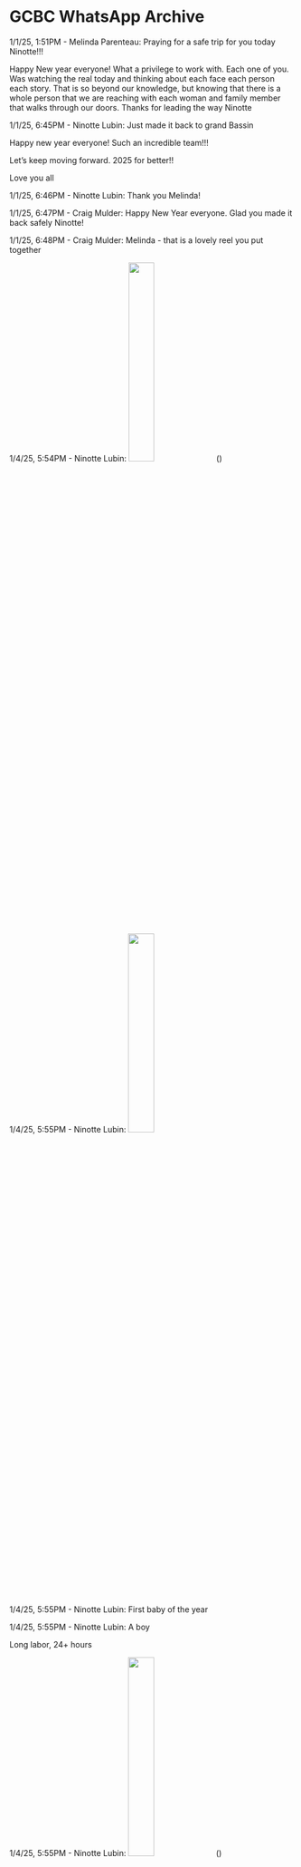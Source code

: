 <html>
<body>
<h1>GCBC WhatsApp Archive</h1>
<p>1/1/25, 1:51PM - Melinda Parenteau: Praying for a safe trip for you today Ninotte!!!</p>
<p>Happy New year everyone! What a privilege to work with. Each one of you. Was watching the real today and thinking about each face each person each story. That is so beyond our knowledge, but knowing that there is a whole person that we are reaching with each woman and family member that walks through our doors. Thanks for leading the way Ninotte</p>
<p>1/1/25, 6:45PM - Ninotte Lubin: Just made it back to grand Bassin </p>
<p></p>
<p>Happy new year everyone! Such an incredible team!!!</p>
<p></p>
<p>Let’s keep moving forward. 2025 for better!!</p>
<p></p>
Love you all</p>
<p>1/1/25, 6:46PM - Ninotte Lubin: Thank you Melinda!</p>
<p>1/1/25, 6:47PM - Craig Mulder: Happy New Year everyone.  Glad you made it back safely Ninotte!</p>
<p>1/1/25, 6:48PM - Craig Mulder: Melinda - that is a lovely reel you put together</p>
<p>1/4/25, 5:54PM - Ninotte Lubin: <img src="IMG-20250104-WA0000.jpg" width="30%"> ()</p>
<p>1/4/25, 5:55PM - Ninotte Lubin: <img src="IMG-20250104-WA0001.jpg" width="30%"> </p>
<p>1/4/25, 5:55PM - Ninotte Lubin: First baby of the year</p>
<p>1/4/25, 5:55PM - Ninotte Lubin: A boy </p>
<p>Long labor, 24+ hours</p>
<p>1/4/25, 5:55PM - Ninotte Lubin: <img src="IMG-20250104-WA0002.jpg" width="30%"> ()</p>
<p>1/4/25, 5:56PM - Ninotte Lubin: <img src="IMG-20250104-WA0003.jpg" width="30%"> ()</p>
<p>1/4/25, 5:56PM - Melinda Parenteau: Congratulations</p>
<p>1/4/25, 5:56PM - Ninotte Lubin: Lots of prenatal and postpartum today too</p>
<p>1/4/25, 6:00PM - Melinda Parenteau: Was this a class?</p>
<p>1/4/25, 6:22PM - Ninotte Lubin: Nope, prenatal and postpartum clients</p>
<p>1/5/25, 7:27PM - Ninotte Lubin: Second boy of the month</p>
<p>1/5/25, 7:27PM - Ninotte Lubin: <img src="IMG-20250105-WA0000.jpg" width="30%"> ()</p>
<p>1/5/25, 7:27PM - Ninotte Lubin: <img src="IMG-20250105-WA0001.jpg" width="30%"> ()</p>
<p>1/5/25, 7:27PM - Ninotte Lubin: <img src="IMG-20250105-WA0002.jpg" width="30%"> ()</p>
<p>1/10/25, 2:49PM - Ninotte Lubin: <img src="IMG-20250110-WA0001.jpg" width="30%"> ()</p>
<p>1/10/25, 2:49PM - Ninotte Lubin: <img src="IMG-20250110-WA0000.jpg" width="30%"> ()</p>
<p>1/10/25, 3:00PM - Ninotte Lubin: A third boy for the year</p>
<p></p>
<p>We had a girl last night, cord prolapse, heavy meconium. We managed to have the birth at the center be cause we could.</p>
<p>Birth happened, HPP and newborn resuscitation with transfer of the baby.</p>
<p>In the morning, mom left to breastfeed the baby as she got called then, around noon they called to say baby passed. </p>
<p>We weren’t too surprised because she swallowed too much liquid. However, we managed to have her transferred with O2 and alive.</p>
<p>1/10/25, 3:01PM - Ninotte Lubin: And, the private hospital she went is not too equipped</p>
<p>1/10/25, 3:02PM - Ninotte Lubin: We are happy to finally have a birth that did not require too much of us.</p>
<p>1/10/25, 3:08PM - Lynette Biery: Glad you had a healing birth. Love and prayers to all.</p>
<p>1/10/25, 8:10PM - Melinda Parenteau: Wow! I'm so sorry to hear that.</p>
<p>1/11/25, 10:10AM - Ninotte Lubin: <img src="IMG-20250111-WA0000.jpg" width="30%"> ()</p>
<p>1/11/25, 10:10AM - Ninotte Lubin: <img src="IMG-20250111-WA0001.jpg" width="30%"> ()</p>
<p>1/11/25, 10:11AM - Ninotte Lubin: Another boy this early morning</p>
<p>1/12/25, 12:49PM - Melinda Parenteau: Jan 12th, a day to remember the loss of so many lives and much more 14 years ago. </p>
<p>💔❤️💔❤️</p>
<p>1/12/25, 12:53PM - Kate Mazzara: Yes...and without the tragedy, we would not have met Ninotte. We would not have a beautiful birth center that will have a greater impact for generations to come. In God's name and grace.</p>
<p>1/12/25, 4:30PM - Ninotte Lubin: <img src="IMG-20250112-WA0001.jpg" width="30%"> ()</p>
<p>1/12/25, 4:30PM - Ninotte Lubin: <img src="IMG-20250112-WA0000.jpg" width="30%"> ()</p>
<p>1/12/25, 4:30PM - Ninotte Lubin: And, this beautiful girl born just now</p>
<p>1/12/25, 4:30PM - Ninotte Lubin: Yes, Kate </p>
<p></p>
<p>Thank you 🙏</p>
<p>1/12/25, 4:31PM - Ninotte Lubin: 15 years ago Melinda </p>
<p>Thank you 🙏</p>
<p>1/12/25, 8:37PM - Craig Mulder: So great to have such a beautiful spirit born on this day marking the anniversary of such an awful tragedy.</p>
<p>1/13/25, 3:40PM - Ninotte Lubin: <img src="IMG-20250113-WA0000.jpg" width="30%"> ()</p>
<p>1/13/25, 3:40PM - Ninotte Lubin: A boy</p>
<p>1/13/25, 10:18PM - Craig Mulder: Jonathan Katz, author of a recent book on Haiti, posted an essay in remembrance of the earthquake. It ends with this:</p>
<p></p>
<p>" But the reality is that, while yes, the problems are still there, the solutions are also still in reach. We just have to remember, once again, that lesson so many of us took on that awful night: Wherever we are, and whatever our station, we’re all in this together."</p>
<p></p>
<p>The entire essay is here: https://theracket.news/p/15-years-of-solitude-haiti-earthquake-anniversary</p>
<p>1/13/25, 10:32PM - Craig Mulder: To follow up, here's another essay, from The Guardian, that was written on the 10th anniversary of the earthquake. It recounts all the ways that international aid, primarily US, has harmed Haiti.</p>
<p>1/13/25, 10:32PM - Craig Mulder: https://www.theguardian.com/world/2019/oct/11/haiti-and-the-failed-promise-of-us-aid</p>
<p>1/14/25, 4:57PM - Ninotte Lubin: <img src="IMG-20250114-WA0000.jpg" width="30%"> ()</p>
<p>1/14/25, 4:57PM - Ninotte Lubin: <img src="IMG-20250114-WA0001.jpg" width="30%"> ()</p>
<p>1/14/25, 4:57PM - Ninotte Lubin: It’s a girl</p>
<p>1/14/25, 4:58PM - Ninotte Lubin: <img src="IMG-20250114-WA0002.jpg" width="30%"> ()</p>
<p>1/14/25, 4:58PM - Ninotte Lubin: And another woman in labor</p>
<p>1/14/25, 5:32PM - Melinda Parenteau: What a busy week</p>
<p>1/15/25, 10:21AM - Ninotte Lubin: <img src="IMG-20250115-WA0000.jpg" width="30%"> ()</p>
<p>1/15/25, 10:21AM - Ninotte Lubin: <img src="IMG-20250115-WA0001.jpg" width="30%"> ()</p>
<p>1/15/25, 10:25AM - Ninotte Lubin: Born last night, a boy</p>
<p>Complete breech with neonatal resuscitation including the use of O2. We didn’t transfer as baby came out well, crying and breastfeeding. </p>
<p>Another difficult one but great after all </p>
<p>January 2025 is something, we can say</p>
<p>1/15/25, 10:33AM - Melinda Parenteau: Wow!!!!</p>
<p>1/16/25, 7:02AM - Ninotte Lubin: <img src="IMG-20250116-WA0000.jpg" width="30%"> ()</p>
<p>1/16/25, 7:02AM - Ninotte Lubin: <img src="IMG-20250116-WA0001.jpg" width="30%"> ()</p>
<p>1/16/25, 7:02AM - Ninotte Lubin: <img src="IMG-20250116-WA0002.jpg" width="30%"> ()</p>
<p>1/16/25, 7:03AM - Ninotte Lubin: 3 babies born in 8 hours </p>
<p>2 boys and a girl</p>
<p>All three healthy</p>
<p>1/16/25, 7:05AM - Ninotte Lubin: We had to use the prenatal room that’s also considered the sleeping area for the staff for the 3rd birth. </p>
<p>From 10 last night till 6 this morning for the last one, no time to breathe. </p>
<p>Happy that they were all great and short birth</p>
<p>1/16/25, 7:07AM - Ninotte Lubin: <img src="IMG-20250116-WA0003.jpg" width="30%"> ()</p>
<p>1/16/25, 7:08AM - Ninotte Lubin: Lourdie the nurse doing postpartum instructions for the one in the prenatal room</p>
<p>1/16/25, 7:13AM - Ninotte Lubin: Good morning everyone </p>
<p>Hope you all have a great morning!</p>
<p>1/16/25, 8:01AM - Kate Mazzara: Will you all be able to get some rest, or is it a busy clinic day as well.</p>
<p>1/16/25, 8:02AM - Craig Mulder: What an incredible night! Great work all! 👍</p>
<p>1/16/25, 8:37AM - Ninotte Lubin: Busy clinic day unfortunately </p>
<p>We’ll do well</p>
<p>Thank you!</p>
<p>1/16/25, 9:06AM - Kate Mazzara: Maybe you can take turns naming. Stong work team!</p>
<p>1/16/25, 9:14AM - Ninotte Lubin: We will </p>
<p>Thank you 🙏</p>
<p>1/16/25, 10:57AM - Melinda Parenteau: Wow! What a night! The day goes smoothly for you and you guys all get</p>
<p>1/17/25, 10:25AM - Ninotte Lubin: <img src="IMG-20250117-WA0000.jpg" width="30%"> ()</p>
<p>1/17/25, 10:26AM - Ninotte Lubin: A girl</p>
<p>1/17/25, 10:27AM - Ninotte Lubin: And a HBP in early labor transfer around 4 thin morning</p>
<p>1/17/25, 10:27AM - Ninotte Lubin: We were able to get some sleep before 10 pm last night when the one we transferred arrived</p>
<p>1/17/25, 10:28AM - Ninotte Lubin: Thank you 🙏</p>
<p>1/19/25, 2:26PM - Ninotte Lubin: 2 boys</p>
<p>1/19/25, 2:27PM - Ninotte Lubin: <img src="IMG-20250119-WA0000.jpg" width="30%"> ()</p>
<p>1/19/25, 2:27PM - Ninotte Lubin: <img src="IMG-20250119-WA0001.jpg" width="30%"> ()</p>
<p>1/19/25, 2:28PM - Ninotte Lubin: One has been at the center past 24 hours</p>
<p>The other arrived then birthed after 21 minutes</p>
<p>1/19/25, 2:43PM - Craig Mulder: What a difference! Congratulations on two more</p>
<p>1/19/25, 3:29PM - Melinda Parenteau: Yay!</p>
<p>1/22/25, 2:47PM - Ninotte Lubin: <img src="IMG-20250122-WA0000.jpg" width="30%"> ()</p>
<p>1/22/25, 2:47PM - Ninotte Lubin: After 24 hours of hard labor</p>
<p>A boy and a strong young woman, 17 years old</p>
<p>1/22/25, 3:06PM - Lynette Biery: Wow!!! Great work! I’m tired for you all.</p>
<p>1/25/25, 8:08AM - Ninotte Lubin: <img src="IMG-20250125-WA0000.jpg" width="30%"> ()</p>
<p>1/25/25, 8:08AM - Ninotte Lubin: <img src="IMG-20250125-WA0001.jpg" width="30%"> ()</p>
<p>1/25/25, 8:09AM - Ninotte Lubin: Two more babies, a boy and a girl</p>
<p>1/25/25, 5:33PM - Ninotte Lubin: <img src="IMG-20250125-WA0002.jpg" width="30%"> ()</p>
<p>1/25/25, 5:33PM - Ninotte Lubin: Another boy</p>
<p>1/27/25, 3:04PM - Ninotte Lubin: <img src="IMG-20250127-WA0000.jpg" width="30%"> ()</p>
<p>1/27/25, 3:05PM - Ninotte Lubin: A girl</p>
<p>1/28/25, 9:24AM - Craig Mulder: Thank you for sending these lovely photos Ninotte.</p>
<p>1/28/25, 9:43AM - Craig Mulder: On Feb 20 our local college is hosting Monique Clesca and Jake Johnston to talk about Haiti. See this page for more info - https://www.tciaf.com/event-february-2025.   Ms. Clesca is a Haitian journalist and has been an advocate for an alternative approach to handling Haiti's governance issues. I came across this video on the Montana Accord and wanted to pass it on to you all - https://akomontana.ht/en/home/   Ninotte - I'd really like to hear what you think of the video.</p>
<p>1/28/25, 9:56AM - Ninotte Lubin: <img src="IMG-20250128-WA0000.jpg" width="30%"> ()</p>
<p>1/28/25, 9:56AM - Ninotte Lubin: <img src="IMG-20250128-WA0001.jpg" width="30%"> ()</p>
<p>1/28/25, 9:57AM - Ninotte Lubin: 2 more babies this morning</p>
<p>1/28/25, 9:59AM - Ninotte Lubin: Prenatal class happening right now</p>
<p>1/28/25, 9:59AM - Ninotte Lubin: <img src="IMG-20250128-WA0002.jpg" width="30%"> ()</p>
<p>1/28/25, 9:59AM - Ninotte Lubin: <img src="IMG-20250128-WA0003.jpg" width="30%"> ()</p>
<p>1/28/25, 10:00AM - Ninotte Lubin: We have to have a bed at the office for a postpartum</p>
<p>1/28/25, 10:01AM - Ninotte Lubin: <img src="IMG-20250128-WA0004.jpg" width="30%"> ()</p>
<p>1/28/25, 10:01AM - Ninotte Lubin: While another one in labor, walking</p>
<p>1/28/25, 10:02AM - Ninotte Lubin: <img src="IMG-20250128-WA0005.jpg" width="30%"> ()</p>
<p>1/28/25, 10:02AM - Ninotte Lubin: 50 women attending class today</p>
<p>1/28/25, 10:03AM - Craig Mulder: Very impressive!</p>
<p>1/28/25, 10:53AM - Ninotte Lubin: Just born </p>
<p>A girl</p>
<p>1/28/25, 10:53AM - Ninotte Lubin: <img src="IMG-20250128-WA0006.jpg" width="30%"> ()</p>
<p>1/28/25, 10:53AM - Ninotte Lubin: <img src="IMG-20250128-WA0007.jpg" width="30%"> ()</p>
<p>1/28/25, 10:54AM - Ninotte Lubin: What a busy night and morning </p>
<p>3 births</p>
<p>1/28/25, 11:34AM - Ninotte Lubin: <img src="IMG-20250128-WA0008.jpg" width="30%"> ()</p>
<p>1/28/25, 11:45AM - Melinda Parenteau: Wow! What a busy week! Looking forward to posting a much of these pictures very soon</p>
<p>1/28/25, 11:46AM - Ninotte Lubin: <img src="IMG-20250128-WA0009.jpg" width="30%"> ()</p>
<p>1/28/25, 11:46AM - Ninotte Lubin: <img src="IMG-20250128-WA0010.jpg" width="30%"> ()</p>
<p>1/28/25, 12:13PM - Craig Mulder: Yum!</p>
<p>1/30/25, 8:30PM - Craig Mulder: Great Instagram reel Melinda!</p>
<p>1/31/25, 7:35AM - Ninotte Lubin: <img src="IMG-20250131-WA0000.jpg" width="30%"> ()</p>
<p>1/31/25, 7:36AM - Ninotte Lubin: She might be the last one of January but who knows what can happen before midnight!!!</p>
<p>24 births!!!!!!</p>
<p>1/31/25, 7:36AM - Ninotte Lubin: Good morning all!</p>
<p>1/31/25, 8:17AM - Craig Mulder: Good morning to all of you! That is a lot of births!</p>
<p>1/31/25, 10:16AM - Melinda Parenteau: Wowwowow</p>
<p>1/31/25, 10:16AM - Melinda Parenteau: Record settings</p>
<p>2/1/25, 1:05PM - Ninotte Lubin: <img src="IMG-20250201-WA0001.jpg" width="30%"> ()</p>
<p>2/1/25, 1:05PM - Ninotte Lubin: <img src="IMG-20250201-WA0000.jpg" width="30%"> ()</p>
<p>2/1/25, 1:05PM - Ninotte Lubin: <img src="IMG-20250201-WA0002.jpg" width="30%"> ()</p>
<p>2/1/25, 1:05PM - Ninotte Lubin: <img src="IMG-20250201-WA0003.jpg" width="30%"> ()</p>
<p>2/1/25, 1:06PM - Ninotte Lubin: <img src="IMG-20250201-WA0004.jpg" width="30%"> ()</p>
<p>2/1/25, 1:07PM - Ninotte Lubin: Sexual Ed class of today</p>
<p>50 presents </p>
<p>Boys and girls </p>
<p></p>
<p>We watched a movie that thought about sexual violence</p>
<p>2/1/25, 9:48PM - Ninotte Lubin: <img src="IMG-20250201-WA0006.jpg" width="30%"> ()</p>
<p>2/1/25, 9:48PM - Ninotte Lubin: First February birth </p>
<p>A girl</p>
<p>2/1/25, 9:48PM - Ninotte Lubin: <img src="IMG-20250201-WA0007.jpg" width="30%"> ()</p>
<p>2/1/25, 9:53PM - Craig Mulder: What a great 1st of February</p>
<p>2/1/25, 9:59PM - Kate Mazzara: My sister in laws birthday</p>
<p>2/3/25, 10:28PM - Ninotte Lubin: <img src="IMG-20250203-WA0001.jpg" width="30%"> ()</p>
<p>2/3/25, 10:28PM - Ninotte Lubin: <img src="IMG-20250203-WA0000.jpg" width="30%"> ()</p>
<p>2/3/25, 10:28PM - Ninotte Lubin: A boy and a girl tonight</p>
<p>2/3/25, 11:41PM - Ninotte Lubin: <img src="IMG-20250203-WA0002.jpg" width="30%"> ()</p>
<p>2/3/25, 11:41PM - Ninotte Lubin: <img src="IMG-20250203-WA0003.jpg" width="30%"> ()</p>
<p>2/4/25, 10:07AM - Ninotte Lubin: <img src="IMG-20250204-WA0000.jpg" width="30%"> ()</p>
<p>2/4/25, 10:07AM - Ninotte Lubin: Girl</p>
<p>2/4/25, 10:29AM - Ninotte Lubin: <img src="IMG-20250204-WA0001.jpg" width="30%"> ()</p>
<p>2/4/25, 8:53PM - Ninotte Lubin: <img src="IMG-20250204-WA0002.jpg" width="30%"> ()</p>
<p>2/4/25, 8:54PM - Ninotte Lubin: Another girl born just now</p>
<p>2/4/25, 8:54PM - Ninotte Lubin: 2 girls on your birthday Kate</p>
<p>2/4/25, 8:54PM - Craig Mulder: Lots of beautiful babies!!</p>
<p>2/4/25, 8:55PM - Ninotte Lubin: Yes </p>
<p>Thanks Craig!</p>
<p>2/4/25, 9:28PM - Melinda Parenteau: Well done! And happy birthday Kate!</p>
<p>2/5/25, 7:15AM - Ninotte Lubin: <img src="IMG-20250205-WA0000.jpg" width="30%"> ()</p>
<p>2/5/25, 7:15AM - Ninotte Lubin: A boy</p>
<p>2/5/25, 7:33AM - Lynette Biery: The Buddha is born again. I hope you all get some rest.</p>
<p>2/6/25, 5:19PM - Ninotte Lubin: <img src="IMG-20250206-WA0000.jpg" width="30%"> ()</p>
<p>2/6/25, 5:20PM - Ninotte Lubin: 7th birth in 6 days</p>
<p>2/6/25, 5:20PM - Ninotte Lubin: <img src="IMG-20250206-WA0001.jpg" width="30%"> ()</p>
<p>2/6/25, 5:20PM - Ninotte Lubin: Happy family</p>
<p>2/6/25, 6:58PM - Craig Mulder: 🙂</p>
<p>2/7/25, 7:59AM - Ninotte Lubin: <img src="IMG-20250207-WA0000.jpg" width="30%"> ()</p>
<p>2/7/25, 8:00AM - Ninotte Lubin: A girl, born this morning</p>
<p>2/9/25, 3:32PM - Melinda Parenteau: I just heard about the earthquake that happened in the middle of the ocean, right in the dead center of the Caribbean islands. Did you feel any effect in Haiti? They're talking about threat of tsunami</p>
<p>2/9/25, 3:35PM - Ninotte Lubin: I don’t know if anyone else felt it but no for us. I’ve heard alerts on the threat of tsunami as you  mentioned</p>
<p>2/9/25, 3:35PM - Melinda Parenteau: Okay that's good to hear. How are things going down there for you guys?</p>
<p>2/9/25, 3:40PM - Ninotte Lubin: We are well, no births for the past couple days but we have 18 more due dates for this month</p>
<p>2/9/25, 4:29PM - Craig Mulder: Glad to hear you all are OK</p>
<p>2/10/25, 12:52PM - Ninotte Lubin: <img src="IMG-20250210-WA0000.jpg" width="30%"> ()</p>
<p>2/10/25, 12:52PM - Ninotte Lubin: A boy after a break of 48 hours</p>
<p>2/11/25, 11:18AM - Ninotte Lubin: Prenatal education </p>
<p>Topic: Labor and birth </p>
<p>30 women present</p>
<p>2/11/25, 11:18AM - Ninotte Lubin: <img src="IMG-20250211-WA0000.jpg" width="30%"> ()</p>
<p>2/11/25, 11:18AM - Ninotte Lubin: <img src="IMG-20250211-WA0001.jpg" width="30%"> ()</p>
<p>2/11/25, 11:58AM - Ninotte Lubin: <img src="IMG-20250211-WA0002.jpg" width="30%"> ()</p>
<p>2/11/25, 11:58AM - Ninotte Lubin: <img src="IMG-20250211-WA0003.jpg" width="30%"> ()</p>
<p>2/11/25, 11:58AM - Ninotte Lubin: <img src="IMG-20250211-WA0004.jpg" width="30%"> ()</p>
<p>2/11/25, 12:18PM - Melinda Parenteau: This is awesome</p>
<p>2/11/25, 12:36PM - Ninotte Lubin: <img src="IMG-20250211-WA0005.jpg" width="30%"> ()</p>
<p>2/16/25, 11:50AM - Ninotte Lubin: <img src="IMG-20250216-WA0000.jpg" width="30%"> ()</p>
<p>2/16/25, 11:50AM - Ninotte Lubin: Good morning all</p>
<p>It’s been a few days without a birth </p>
<p>This one arrived this morning </p>
<p>A boy</p>
<p>2/16/25, 11:54AM - Melinda Parenteau: Yay!</p>
<p>2/16/25, 11:56AM - Craig Mulder: I love the photo</p>
<p>2/16/25, 12:42PM - Ninotte Lubin: <img src="IMG-20250216-WA0001.jpg" width="30%"> ()</p>
<p>2/16/25, 12:57PM - Ninotte Lubin: Postpartum education by our nurse Lourdie</p>
<p>2/16/25, 12:57PM - Ninotte Lubin: <img src="IMG-20250216-WA0002.jpg" width="30%"> ()</p>
<p>2/17/25, 12:43PM - Ninotte Lubin: <img src="IMG-20250217-WA0000.jpg" width="30%"> ()</p>
<p>2/17/25, 12:43PM - Ninotte Lubin: <img src="IMG-20250217-WA0001.jpg" width="30%"> ()</p>
<p>2/17/25, 12:44PM - Ninotte Lubin: A boy and a girl </p>
<p>Both born this morning</p>
<p>2/17/25, 12:51PM - Craig Mulder: 🙂❤️</p>
<p>2/19/25, 9:20AM - Ninotte Lubin: <img src="IMG-20250219-WA0000.jpg" width="30%"> ()</p>
<p>2/19/25, 9:20AM - Ninotte Lubin: <img src="IMG-20250219-WA0001.jpg" width="30%"> ()</p>
<p>2/19/25, 9:20AM - Ninotte Lubin: 2 babies born early this morning </p>
<p>A boy and a girl</p>
<p>2/19/25, 9:34AM - Craig Mulder: Very special! 🙂</p>
<p>2/19/25, 9:50AM - Kate Mazzara: Your bees 🐝 got nothing on you. You are a busy</p>
<p>2/19/25, 9:50AM - Kate Mazzara: Bee</p>
<p>2/20/25, 8:15AM - Ninotte Lubin: <img src="IMG-20250220-WA0000.jpg" width="30%"> ()</p>
<p>2/20/25, 8:15AM - Ninotte Lubin: Good morning </p>
<p>I am a girl 🧒</p>
<p>2/20/25, 9:06AM - Craig Mulder: Welcome sweetie</p>
<p>2/20/25, 9:46AM - Kate Mazzara: Yeah you are!!</p>
<p>2/23/25, 11:46AM - Craig Mulder: Kathi's mom, Carolyn McDonald, died this Friday evening, surrounded by many family members. She had a peaceful death. She was 88 years old. Kathi's father, Robert (Bob) is still with us.</p>
<p>2/23/25, 11:56AM - Melinda Parenteau: Wow. Strength and comfort to you and Kathi. She was so blessed to have a devoted daughter, son-in-law and other family by her side. You guys are such a testament of what a beautiful family can be. </p>
<p>I hope this week is filled with sweet memories along with the grief and the fatigue</p>
<p>2/23/25, 11:59AM - Kate Mazzara: I echo Melinda's thoughts and add my heart is with you 💓</p>
<p>2/23/25, 12:23PM - Ninotte Lubin: Oh no! My heart is with you in this difficult time </p>
<p>Strength, comfort and love ❤️</p>
<p>2/24/25, 9:42AM - Ninotte Lubin: <img src="IMG-20250224-WA0000.jpg" width="30%"> ()</p>
<p>2/24/25, 9:42AM - Ninotte Lubin: Good morning 🌞 </p>
<p>A boy</p>
<p>2/25/25, 10:30AM - Ninotte Lubin: <img src="IMG-20250225-WA0000.jpg" width="30%"> ()</p>
<p>2/25/25, 10:31AM - Ninotte Lubin: <img src="IMG-20250225-WA0001.jpg" width="30%"> ()</p>
<p>2/25/25, 10:31AM - Ninotte Lubin: 2 boys</p>
<p>2/25/25, 10:31AM - Ninotte Lubin: <img src="IMG-20250225-WA0002.jpg" width="30%"> ()</p>
<p>2/25/25, 10:31AM - Ninotte Lubin: And prenatal class this morning</p>
<p>2/25/25, 11:10AM - Ninotte Lubin: <img src="IMG-20250225-WA0003.jpg" width="30%"> ()</p>
<p>2/25/25, 11:10AM - Ninotte Lubin: <img src="IMG-20250225-WA0004.jpg" width="30%"> ()</p>
<p>2/25/25, 11:10AM - Ninotte Lubin: <img src="IMG-20250225-WA0005.jpg" width="30%"> ()</p>
<p>2/25/25, 11:24AM - Ninotte Lubin: She’s so happy thinking us for the care she got. Long and difficult labor, High blood pressure, long pushing time and HPP</p>
<p>35 years old, G3</p>
<p>2/25/25, 11:24AM - Ninotte Lubin: <img src="IMG-20250225-WA0006.jpg" width="30%"> ()</p>
<p>2/25/25, 2:13PM - Ninotte Lubin: Thanking I meant</p>
<p>3/1/25, 8:30AM - Ninotte Lubin: Good morning all</p>
<p>February brought the last baby girl yesterday </p>
<p>20 births on site</p>
<p>5 women delivered at home</p>
<p>6 referrals including 1 still birth and 1 neonatal death</p>
<p>Thank you for everything!</p>
<p>3/1/25, 8:31AM - Ninotte Lubin: <img src="IMG-20250301-WA0000.jpg" width="30%"> ()</p>
<p>3/1/25, 8:32AM - Craig Mulder: Ready to get out in the world!</p>
<p>3/1/25, 8:33AM - Lynette Biery: Someone dim the lights for that sweet baby girl…she needs a minute. 😃 Great work, Ninotte and all!</p>
<p>3/2/25, 1:09PM - Ninotte Lubin: <img src="IMG-20250302-WA0000.jpg" width="30%"> ()</p>
<p>3/2/25, 1:09PM - Ninotte Lubin: 1st baby of March</p>
<p>A boy</p>
<p>3/6/25, 1:46PM - Ninotte Lubin: <img src="IMG-20250306-WA0000.jpg" width="30%"> ()</p>
<p>3/6/25, 1:46PM - Ninotte Lubin: <img src="IMG-20250306-WA0001.jpg" width="30%"> ()</p>
<p>3/6/25, 1:46PM - Ninotte Lubin: Two girls </p>
<p>Just born an hour apart</p>
<p>3/7/25, 4:39PM - Ninotte Lubin: <img src="IMG-20250307-WA0000.jpg" width="30%"> ()</p>
<p>3/7/25, 4:40PM - Ninotte Lubin: Baby girl today</p>
<p>3/8/25, 8:42AM - Ninotte Lubin: <img src="IMG-20250308-WA0000.jpg" width="30%"> ()</p>
<p>3/8/25, 8:43AM - Ninotte Lubin: <img src="IMG-20250308-WA0001.jpg" width="30%"> ()</p>
<p>3/8/25, 8:43AM - Ninotte Lubin: A boy born last night</p>
<p>3/8/25, 9:40AM - Craig Mulder: Great looking babies!</p>
<p>3/10/25, 12:48PM - Melinda Parenteau: If I happen to be a couple minutes late it is because I am nursing Jack to sleep. I will join the meeting as soon as I can</p>
<p>3/10/25, 1:19PM - Melinda Parenteau: Craig could you send me the documents you sent yesterday? I don't see them in my email</p>
<p>3/10/25, 1:19PM - Kate Mazzara: There is a link in the agenda</p>
<p>3/10/25, 3:31PM - Lynette Biery: Melinda and Craig, do you want to forward any notes you did take and I’ll incorporate into mine?</p>
<p>3/10/25, 3:31PM - Melinda Parenteau: Unfortunately I wasn't able to take but after you put yours forward I could add to those from memory</p>
<p>3/10/25, 3:32PM - Lynette Biery: Will do.</p>
<p>3/10/25, 3:37PM - Craig Mulder: I didn't take any</p>
<p>3/10/25, 3:38PM - Craig Mulder: But I'll provide my summary of our decision and discussion</p>
<p>3/10/25, 6:42PM - Ninotte Lubin: <img src="IMG-20250310-WA0000.jpg" width="30%"> ()</p>
<p>3/10/25, 6:43PM - Ninotte Lubin: A fatty girl, just arrived</p>
<p>3/11/25, 8:13PM - Ninotte Lubin: <img src="IMG-20250311-WA0000.jpg" width="30%"> ()</p>
<p>3/11/25, 8:13PM - Ninotte Lubin: Girl</p>
<p>3/12/25, 5:39PM - Ninotte Lubin: <img src="IMG-20250312-WA0000.jpg" width="30%"> ()</p>
<p>3/12/25, 5:39PM - Ninotte Lubin: I received those supplies including 2 small O2 tanks from Cap Haitian Health Network today</p>
<p>3/12/25, 5:39PM - Ninotte Lubin: So great to get those especially the O2 tanks</p>
<p>3/12/25, 5:46PM - Kate Mazzara: What other supplies did you get?  It's like christmas 🎄 ☺️</p>
<p>3/12/25, 5:47PM - Ninotte Lubin: I haven’t opened yet</p>
<p>I’ll send a list later</p>
<p>3/12/25, 6:01PM - Melinda Parenteau: Is one of those tanks the one we bought or did the Haitian helps Network provide us both those tanks?</p>
<p>3/12/25, 6:15PM - Ninotte Lubin: I made a request for 1 </p>
<p>We received 2 added to what we bought </p>
<p>Now we have 3</p>
<p>3/12/25, 6:43PM - Melinda Parenteau: Also, we did actually get that oxygen tank from that guy. We gave the 300 like months and months and months ago?</p>
<p>3/12/25, 6:59PM - Ninotte Lubin: I still didn’t receive that tank from the person in the Dominican Republic </p>
<p>Hoping to receive it some day as she told me she will send it</p>
<p>3/13/25, 9:25AM - Ninotte Lubin: <img src="IMG-20250313-WA0000.jpg" width="30%"> ()</p>
<p>3/13/25, 9:25AM - Ninotte Lubin: So cozy sleeping while baby is breastfeeding</p>
<p>3/13/25, 9:26AM - Ninotte Lubin: <img src="IMG-20250313-WA0001.jpg" width="30%"> ()</p>
<p>3/13/25, 9:26AM - Ninotte Lubin: A boy</p>
<p>3/15/25, 9:27AM - Ninotte Lubin: <img src="IMG-20250315-WA0000.jpg" width="30%"> ()</p>
<p>3/15/25, 9:27AM - Ninotte Lubin: <img src="IMG-20250315-WA0001.jpg" width="30%"> ()</p>
<p>3/15/25, 9:27AM - Ninotte Lubin: Good morning </p>
<p>I am a boy</p>
<p>3/15/25, 1:42PM - Melinda Parenteau: Aweee</p>
<p>3/16/25, 11:42AM - Ninotte Lubin: Good morning all</p>
<p></p>
<p>HDI team is coming to visit Grace tomorrow, I just received the message</p>
<p>3/16/25, 11:48AM - Craig Mulder: That's not very muc advance notice. I was planning to work on the report we owe HDI for the end of the grant period. It ended Feb 28. I'll send that to you, Ninotte, and to HDI.</p>
<p>3/16/25, 12:19PM - Ninotte Lubin: I thought of that</p>
<p>Thank you Craig!</p>
<p>3/19/25, 2:38PM - Ninotte Lubin: <img src="IMG-20250319-WA0000.jpg" width="30%"> ()</p>
<p>3/19/25, 2:38PM - Ninotte Lubin: <img src="IMG-20250319-WA0001.jpg" width="30%"> ()</p>
<p>3/19/25, 2:38PM - Ninotte Lubin: A girl</p>
<p>3/19/25, 2:48PM - Craig Mulder: Awake and ready for the world!</p>
<p>3/20/25, 12:03PM - Melinda Parenteau: Good morning, just clarifying is the meeting this Saturday? I just saw the email but wanted to clarify it's Saturday and not Friday</p>
<p>3/20/25, 12:06PM - Kathi Mulder: Meeting is Friday but I see I put 2/21 so will correct that</p>
<p>3/20/25, 12:08PM - Melinda Parenteau: Okay thanks Kathy</p>
<p>3/20/25, 9:11PM - Ninotte Lubin: <img src="IMG-20250320-WA0001.jpg" width="30%"> ()</p>
<p>3/20/25, 9:11PM - Ninotte Lubin: <img src="IMG-20250320-WA0002.jpg" width="30%"> ()</p>
<p>3/20/25, 9:12PM - Ninotte Lubin: A girl</p>
<p>3/20/25, 9:13PM - Kate Mazzara: <img src="IMG-20250320-WA0003.jpg" width="30%"> ()</p>
<p>Love the picture on top. It says why did you do that....my dog gives the same look</p>
<p>3/25/25, 1:11PM - Ninotte Lubin: <img src="IMG-20250325-WA0000.jpg" width="30%"> ()</p>
<p>3/25/25, 1:11PM - Ninotte Lubin: <img src="IMG-20250325-WA0001.jpg" width="30%"> ()</p>
<p>3/25/25, 1:11PM - Ninotte Lubin: A boy</p>
<p>3/25/25, 1:12PM - Ninotte Lubin: <img src="IMG-20250325-WA0002.jpg" width="30%"> ()</p>
<p>3/25/25, 1:12PM - Ninotte Lubin: Prenatal class today on Nutrition</p>
<p>3/25/25, 1:13PM - Ninotte Lubin: 55 women present</p>
<p>3/25/25, 1:19PM - Ninotte Lubin: <img src="IMG-20250325-WA0003.jpg" width="30%"> ()</p>
<p>3/25/25, 1:19PM - Ninotte Lubin: <img src="IMG-20250325-WA0004.jpg" width="30%"> ()</p>
<p>Motorcycle parking lot</p>
<p>3/25/25, 1:19PM - Ninotte Lubin: <img src="IMG-20250325-WA0005.jpg" width="30%"> ()</p>
<p>3/25/25, 1:20PM - Ninotte Lubin: <img src="IMG-20250325-WA0006.jpg" width="30%"> ()</p>
<p>3/26/25, 9:29AM - Ninotte Lubin: I am a girl</p>
<p>3/26/25, 9:30AM - Craig Mulder: I love the photos!</p>
<p>3/26/25, 9:34AM - Kate Mazzara: So Ninotte your pronouns are she/her 😉</p>
<p>3/26/25, 9:39AM - Ninotte Lubin: <img src="IMG-20250326-WA0001.jpg" width="30%"> ()</p>
<p>3/26/25, 9:39AM - Ninotte Lubin: <img src="IMG-20250326-WA0000.jpg" width="30%"> ()</p>
<p>3/26/25, 9:47AM - Ninotte Lubin: Yes, Kate</p>
<p>3/26/25, 9:55AM - Kate Mazzara: There she is</p>
<p>3/28/25, 6:41AM - Lynette Biery: Ninotte, I’m working on the Grace at Year Two document…is 55 women at a prenatal class an average number? I want to say roughly how many women have been served by classes. Or do you know that?</p>
<p>3/28/25, 6:45AM - Ninotte Lubin: 55 from the ages of 16 to 39</p>
<p>3/28/25, 6:46AM - Ninotte Lubin: We don’t always have that number at each class</p>
<p>The average number is around 30</p>
<p>3/28/25, 6:46AM - Lynette Biery: Perfect. Thanks for your quick reply. 😊</p>
<p>3/28/25, 6:59AM - Lynette Biery: Is the # 104 for cervical cancer treatment include women screened who didn’t need treatment?</p>
<p>3/28/25, 7:00AM - Ninotte Lubin: 104 is for treatment </p>
<p>I have to look at the total number including the ones who didn’t need treatment</p>
<p>3/28/25, 7:02AM - Lynette Biery: If you could that would be great. It can be in the next several days. We can put an CX as a placeholder for now. Thanks.</p>
<p>3/28/25, 7:07AM - Ninotte Lubin: I’ll let you know in a bit</p>
<p>3/28/25, 7:07AM - Lynette Biery: 😊</p>
<p>3/29/25, 10:22AM - Ninotte Lubin: <img src="IMG-20250329-WA0000.jpg" width="30%"> ()</p>
<p>3/29/25, 10:22AM - Ninotte Lubin: <img src="IMG-20250329-WA0001.jpg" width="30%"> ()</p>
<p>3/29/25, 10:22AM - Ninotte Lubin: A girl</p>
<p>3/31/25, 8:24PM - Melinda Parenteau: Happy birthday Kathi! You have been our fearless (and even if fearful at times) have continued to be courageous, tenacious, gracious and strong through all the years I have known you! </p>
<p></p>
<p>Many blessings on you this year and all the ones to come. We are so thankful for you and just getting to know who you are with each passing year.</p>
<p>3/31/25, 8:25PM - Kate Mazzara: Happy Birthday 🎂</p>
<p>3/31/25, 8:27PM - Lynette Biery: Well said, Melinda. ❤️❤️</p>
<p>4/1/25, 2:28PM - Kathi Mulder: Thank you all for the well wishes & kind words 🙏❤️</p>
<p>4/1/25, 5:27PM - Ninotte Lubin: <img src="IMG-20250401-WA0000.jpg" width="30%"> ()</p>
<p>4/1/25, 5:28PM - Ninotte Lubin: April fool’s baby girl arrived</p>
<p>4/1/25, 5:33PM - Melinda Parenteau: Yay</p>
<p>4/1/25, 5:33PM - Melinda Parenteau: She shares a birthday with Chris</p>
<p>4/1/25, 5:33PM - Ninotte Lubin: Sophia, 17 years old, came to us after moving to the Northern region because gangs killed her parents and raped her. Pregnant and homeless a client brought her to us. She received care for free and had her baby today</p>
<p>4/1/25, 5:34PM - Melinda Parenteau: What is the exact day we opened in April 2 years ago? I believe It was April 8th? And our first birth was April 28th?</p>
<p>4/1/25, 5:34PM - Melinda Parenteau: Oh my goodness no words</p>
<p>4/1/25, 5:34PM - Ninotte Lubin: April 10th</p>
<p>4/1/25, 5:34PM - Melinda Parenteau: Who is she living with? Does she have family up there?</p>
<p>4/1/25, 5:35PM - Ninotte Lubin: A woman in Trou du Nord let her stay with her</p>
<p>4/1/25, 5:35PM - Ninotte Lubin: No family</p>
<p>4/1/25, 5:35PM - Melinda Parenteau: Wow</p>
<p>4/1/25, 5:35PM - Melinda Parenteau: Is she being well care for by the lady?</p>
<p>4/1/25, 5:35PM - Melinda Parenteau: What a beautiful baby girl she is</p>
<p>4/1/25, 8:48PM - Ninotte Lubin: <img src="IMG-20250401-WA0001.jpg" width="30%"> ()</p>
<p>4/1/25, 9:27PM - Kate Mazzara: Oh my heart</p>
<p>4/2/25, 11:40AM - Kathi Mulder: So incredibly sad. Hopefully she can stay with that woman for awhile and your care & her birth will give her strength & courage to care for her baby</p>
<p>4/3/25, 11:24AM - Ninotte Lubin: <img src="IMG-20250403-WA0002.jpg" width="30%"> ()</p>
<p>4/3/25, 11:24AM - Ninotte Lubin: <img src="IMG-20250403-WA0000.jpg" width="30%"> ()</p>
<p>4/3/25, 11:25AM - Ninotte Lubin: <img src="IMG-20250403-WA0001.jpg" width="30%"> ()</p>
<p>4/3/25, 11:25AM - Ninotte Lubin: A girl</p>
<p>4/3/25, 11:39AM - Craig Mulder: ❤️</p>
<p>4/4/25, 6:33PM - Ninotte Lubin: <img src="IMG-20250404-WA0000.jpg" width="30%"> ()</p>
<p>4/4/25, 6:33PM - Ninotte Lubin: <img src="IMG-20250404-WA0001.jpg" width="30%"> ()</p>
<p>4/4/25, 6:33PM - Ninotte Lubin: <img src="IMG-20250404-WA0002.jpg" width="30%"> ()</p>
<p>4/4/25, 6:33PM - Ninotte Lubin: A girl</p>
<p>4/6/25, 8:06PM - Ninotte Lubin: Hi everyone </p>
<p>Hope you are all doing well </p>
<p></p>
<p>The FAHM workshop on cervical cancer screening and treatment will happen from tomorrow the 7th to the 10th. </p>
<p>It’s at the midwifery campus in Limonade, not too far from us. I will go with Rose-Merline back and forth every day.</p>
<p>Just let you all know that </p>
<p>Thank you 🙏</p>
<p>4/6/25, 8:52PM - Kathi Mulder: Thanks for reminding us Ninotte. I hope it goes well. Let’s plan for you & I to have a phone call on Friday.</p>
<p>4/7/25, 9:38PM - Ninotte Lubin: <img src="IMG-20250407-WA0000.jpg" width="30%"> ()</p>
<p>4/7/25, 9:38PM - Ninotte Lubin: <img src="IMG-20250407-WA0001.jpg" width="30%"> ()</p>
<p>4/7/25, 9:38PM - Ninotte Lubin: Born today </p>
<p>A boy</p>
<p>4/10/25, 1:08PM - Ninotte Lubin: <img src="IMG-20250410-WA0000.jpg" width="30%"> ()</p>
<p>4/10/25, 1:08PM - Ninotte Lubin: <img src="IMG-20250410-WA0001.jpg" width="30%"> ()</p>
<p>4/10/25, 1:08PM - Ninotte Lubin: <img src="IMG-20250410-WA0002.jpg" width="30%"> ()</p>
<p>4/10/25, 1:08PM - Ninotte Lubin: Born this morning </p>
<p>A boy</p>
<p>4/10/25, 1:22PM - Melinda Parenteau: Who is the staff sitting beside her? What a lovely shot. What are they talking about</p>
<p>4/10/25, 2:58PM - Ninotte Lubin: That’s Natacha</p>
<p>4/11/25, 8:42AM - Ninotte Lubin: <img src="IMG-20250411-WA0000.jpg" width="30%"> ()</p>
<p>4/11/25, 8:42AM - Ninotte Lubin: Boy</p>
<p>4/11/25, 10:10AM - Melinda Parenteau: Hi little guy</p>
<p>4/11/25, 10:10AM - Melinda Parenteau: Happy belated anniversary to Grace!!!!!! ❤️</p>
<p>4/12/25, 8:37AM - Ninotte Lubin: <img src="IMG-20250412-WA0000.jpg" width="30%"> ()</p>
<p>4/12/25, 8:38AM - Ninotte Lubin: <img src="IMG-20250412-WA0001.jpg" width="30%"> ()</p>
<p>4/12/25, 8:38AM - Ninotte Lubin: Girl</p>
<p>4/12/25, 8:31PM - Ninotte Lubin: <img src="IMG-20250412-WA0002.jpg" width="30%"> ()</p>
<p>4/12/25, 8:31PM - Ninotte Lubin: A boy</p>
<p>4/12/25, 10:17PM - Ninotte Lubin: <img src="IMG-20250412-WA0003.jpg" width="30%"> ()</p>
<p>4/12/25, 10:17PM - Ninotte Lubin: The third baby of the day</p>
<p>A boy</p>
<p>4/12/25, 10:17PM - Craig Mulder: Wow!</p>
<p>4/12/25, 10:18PM - Lynette Biery: Oh baby!!! I hope ya get some rest.</p>
<p>4/12/25, 10:29PM - Melinda Parenteau: Oh my goodness</p>
<p>4/17/25, 9:13AM - Ninotte Lubin: <img src="IMG-20250417-WA0000.jpg" width="30%"> ()</p>
<p>4/17/25, 9:13AM - Ninotte Lubin: <img src="IMG-20250417-WA0001.jpg" width="30%"> ()</p>
<p>4/17/25, 9:13AM - Ninotte Lubin: A boy</p>
<p>4/17/25, 9:15AM - Craig Mulder: He says: "Why did I have to come out already? I was enjoying where I was!"</p>
<p>4/17/25, 9:18AM - Ninotte Lubin: Yes!!!</p>
<p>4/20/25, 4:19PM - Ninotte Lubin: 2 girls born this afternoon </p>
<p></p>
<p>I was not around. I went to buy water when a tire had a bad issue. I stayed a couple hours before I could get it fixed to get back to the center. </p>
<p>However, the tire axis needs to be replaced. </p>
<p>I’ll find out tomorrow the cost</p>
<p>4/20/25, 4:19PM - Ninotte Lubin: <img src="IMG-20250420-WA0000.jpg" width="30%"> ()</p>
<p>4/20/25, 4:19PM - Ninotte Lubin: <img src="IMG-20250420-WA0001.jpg" width="30%"> ()</p>
<p>4/20/25, 4:21PM - Ninotte Lubin: They were born in less than 2 hours</p>
<p>4/20/25, 4:21PM - Ninotte Lubin: A third one is walking</p>
<p>4/20/25, 4:21PM - Ninotte Lubin: <img src="IMG-20250420-WA0002.jpg" width="30%"> ()</p>
<p>4/20/25, 4:45PM - Melinda Parenteau: What a beautiful Day on Resurrection Sunday to have three new lives!</p>
<p>4/21/25, 7:45AM - Ninotte Lubin: The third  labor a girl born around midnight</p>
<p>4/21/25, 7:45AM - Ninotte Lubin: <img src="IMG-20250421-WA0000.jpg" width="30%"> ()</p>
<p>4/21/25, 7:45AM - Ninotte Lubin: <img src="IMG-20250421-WA0001.jpg" width="30%"> ()</p>
<p>4/21/25, 8:42AM - Lynette Biery: Sorry hear you had to deal with the truck. Welcome babies.</p>
<p>4/21/25, 10:56AM - Ninotte Lubin: Busy busy </p>
<p>A girl</p>
<p>4/21/25, 10:59AM - Ninotte Lubin: <img src="IMG-20250421-WA0002.jpg" width="30%"> ()</p>
<p>4/21/25, 10:59AM - Ninotte Lubin: Plus that one</p>
<p>4/21/25, 10:59AM - Ninotte Lubin: <img src="IMG-20250421-WA0003.jpg" width="30%"> ()</p>
<p>4/21/25, 5:55PM - Ninotte Lubin: Another girl</p>
<p>4/21/25, 5:56PM - Craig Mulder: The truck needs a new wheel hub and bearing.  The cost is 45000 HTG for the part (about $350 USD) plus mechanic charges. I told her to go ahead since I didn't see any alternatives.</p>
<p>4/21/25, 5:58PM - Ninotte Lubin: <img src="IMG-20250421-WA0007.jpg" width="30%"> ()</p>
<p>4/22/25, 12:02PM - Craig Mulder: Such a serene face! 🙂</p>
<p>4/22/25, 5:43PM - Kate Mazzara: She looks like she is meditating</p>
<p>4/23/25, 11:36AM - Ninotte Lubin: <img src="IMG-20250423-WA0000.jpg" width="30%"> ()</p>
<p>4/23/25, 11:36AM - Ninotte Lubin: <img src="IMG-20250423-WA0001.jpg" width="30%"> ()</p>
<p>4/23/25, 11:37AM - Ninotte Lubin: Happy mom and her baby boy</p>
<p>4/23/25, 4:43PM - Ninotte Lubin: <img src="IMG-20250423-WA0002.jpg" width="30%"> ()</p>
<p>4/23/25, 4:43PM - Ninotte Lubin: Another boy</p>
<p>4/23/25, 4:58PM - Kate Mazzara: There is a population explosion at Grace!!</p>
<p>4/23/25, 5:00PM - Melinda Parenteau: How many in the last week?</p>
<p>4/23/25, 5:11PM - Ninotte Lubin: 7 babies in 36 hours</p>
<p>4/23/25, 5:23PM - Kate Mazzara: 🫠</p>
<p>4/23/25, 6:36PM - Melinda Parenteau: What?!?!?! 🤯</p>
<p>4/23/25, 6:36PM - Melinda Parenteau: Use of action around the center like a bunch of people present, walking around or a clump of babies and moms together. Something that would exemplify how busy it is</p>
<p>4/23/25, 6:36PM - Melinda Parenteau: Sorry I was saying can you get a bunch of pictures like I'm describing above</p>
<p>4/23/25, 6:36PM - Melinda Parenteau: My presentation is coming up</p>
<p>4/24/25, 8:06AM - Ninotte Lubin: <img src="IMG-20250424-WA0000.jpg" width="30%"> ()</p>
<p>4/24/25, 8:07AM - Ninotte Lubin: Girl</p>
<p>4/25/25, 9:39AM - Lynette Biery: Ninotte, I hope you are getting some rest. Such beautiful babies. The pictures Melinda describes would be great. Also, remember I’d like a description of a birth from the midwife/nurse’s perspective, done in a time line, comments from mom/family are welcome too. I need this by 4/30 to have ready for 5/5.</p>
<p>4/25/25, 10:56AM - Craig Mulder: <img src="IMG-20250425-WA0000.jpg" width="30%"> ()</p>
<p>4/25/25, 10:56AM - Craig Mulder: You know I would like to purchase three of these for the center. I support the purchase. How about the rest of you?</p>
<p>4/25/25, 10:57AM - Lynette Biery: Sure, if shipping is feasible and affordable.</p>
<p>4/25/25, 10:58AM - Craig Mulder: I think these are for sale in Haiti</p>
<p>4/25/25, 11:02AM - Melinda Parenteau: Agreed</p>
<p>4/25/25, 11:26AM - Kate Mazzara: What is the benefit of them being rechargeable as a posed to plug in. Just a ? For understanding.</p>
<p>4/25/25, 11:29AM - Ninotte Lubin: Fits for the solar system</p>
<p>4/25/25, 11:30AM - Craig Mulder: Good idea Ninotte!</p>
<p>4/25/25, 11:30AM - Kate Mazzara: Perfect thanks.  I thought that was the case...</p>
<p>Absolutely we should </p>
<p>Will the come out of supply budget</p>
<p>4/25/25, 11:34AM - Craig Mulder: Go ahead and purchase Ninotte.  The expense will be listed as a supply rather than equipment since the cost is under $1000. But I don't see it being part of the maternal supplies budget that we have set up.</p>
<p>4/25/25, 11:46AM - Kate Mazzara: So, it's not the quarterly supply budget that is $1,000 for midwifery/office supplies? Correct</p>
<p>4/26/25, 2:02PM - Ninotte Lubin: <img src="IMG-20250426-WA0000.jpg" width="30%"> ()</p>
<p>4/26/25, 2:02PM - Ninotte Lubin: Big girl</p>
<p>4/26/25, 6:39PM - Kate Mazzara: PTT-20250426-WA0001.opus ()</p>
<p>4/27/25, 7:34PM - Ninotte Lubin: <img src="IMG-20250427-WA0000.jpg" width="30%"> ()</p>
<p>4/27/25, 7:36PM - Ninotte Lubin: We had two births today, both boys. </p>
<p>Had to resuscitate one of them, transferred but died in the hospital.</p>
<p>4/27/25, 9:14PM - Lynette Biery: Oh, I’m sorry yo hear this.</p>
<p>4/27/25, 9:20PM - Kate Mazzara: Tragic....I am so sorry 😞</p>
<p>4/27/25, 9:31PM - Craig Mulder: 😥</p>
<p>4/29/25, 10:24AM - Ninotte Lubin: <img src="IMG-20250429-WA0000.jpg" width="30%"> ()</p>
<p>4/29/25, 10:25AM - Ninotte Lubin: He was so awake </p>
<p>Sweet baby boy arrived this morning</p>
<p>4/29/25, 10:44AM - Kate Mazzara: So contemplative.</p>
<p>4/29/25, 8:27PM - Ninotte Lubin: As my contact in the DR never sent the O2 tank to me, I found one and bought it for GCBC as it meant to be. </p>
<p>Now, we have the 3 small tank and a big one, all full.</p>
<p>4/29/25, 8:28PM - Ninotte Lubin: <img src="IMG-20250429-WA0001.jpg" width="30%"> ()</p>
<p>4/29/25, 8:28PM - Ninotte Lubin: <img src="IMG-20250429-WA0002.jpg" width="30%"> ()</p>
<p>4/29/25, 8:53PM - Kate Mazzara: 🥳</p>
<p>5/2/25, 8:40AM - Ninotte Lubin: A boy</p>
<p>5/2/25, 8:40AM - Ninotte Lubin: <img src="IMG-20250502-WA0000.jpg" width="30%"> ()</p>
<p>5/2/25, 2:06PM - Lynette Biery: Ninotte…please translate “You matter to Grace”. Thanks.</p>
<p>5/2/25, 2:24PM - Ninotte Lubin: “Ou se Zafè Grace”</p>
<p>5/2/25, 2:25PM - Ninotte Lubin: “Ou se Zafè Grace”</p>
<p>5/2/25, 6:47PM - Lynette Biery: Ninotte, any chance to get a picture of Lourdie by Sunday? Maybe you and Lourdie together would be good.</p>
<p>5/2/25, 6:48PM - Ninotte Lubin: She’ll come to work Sunday, we’ll do</p>
<p>5/2/25, 6:48PM - Lynette Biery: Thanks.</p>
<p>5/3/25, 12:41PM - Ninotte Lubin: <img src="IMG-20250503-WA0000.jpg" width="30%"> ()</p>
<p>5/3/25, 12:41PM - Ninotte Lubin: Second baby of May</p>
<p>A boy</p>
<p>5/3/25, 12:41PM - Lynette Biery: He’s not so sure yet about this place.</p>
<p>5/4/25, 7:33AM - Lynette Biery: Ninotte, can you send me the photos individually that are embedded in the Shelove document. Thanks</p>
<p>5/4/25, 7:47AM - Ninotte Lubin: <img src="IMG-20250504-WA0000.jpg" width="30%"> ()</p>
<p>5/4/25, 7:47AM - Ninotte Lubin: <img src="IMG-20250504-WA0001.jpg" width="30%"> ()</p>
<p>5/4/25, 7:47AM - Ninotte Lubin: Lourdie Charles Nurse</p>
<p>5/4/25, 7:47AM - Lynette Biery: Beautiful!!!</p>
<p>5/4/25, 12:06PM - Lynette Biery: Did you see this? I need these by late this evening. Thanks</p>
<p>5/4/25, 12:55PM - Ninotte Lubin: <img src="IMG-20250504-WA0002.jpg" width="30%"> ()</p>
<p>5/4/25, 12:55PM - Ninotte Lubin: <img src="IMG-20250504-WA0003.jpg" width="30%"> ()</p>
<p>5/4/25, 12:56PM - Ninotte Lubin: <img src="IMG-20250504-WA0004.jpg" width="30%"> ()</p>
<p>5/4/25, 12:56PM - Ninotte Lubin: <img src="IMG-20250504-WA0005.jpg" width="30%"> ()</p>
<p>5/4/25, 12:58PM - Ninotte Lubin: <img src="IMG-20250504-WA0006.jpg" width="30%"> ()</p>
<p>Here’s a picture of a cervical cancer screening woman answering questions before the screening </p>
<p>Chinaydine is a 3 month postpartum woman, delivered at GCBC</p>
<p>5/4/25, 3:48PM - Ninotte Lubin: 10 cervical screening including 5 treatments </p>
<p>And a long labor and birth</p>
<p>5/4/25, 3:49PM - Ninotte Lubin: <img src="IMG-20250504-WA0007.jpg" width="30%"> ()</p>
<p>5/4/25, 3:49PM - Ninotte Lubin: A girl</p>
<p>5/5/25, 7:06AM - Lynette Biery: Ninotte, thank you for the photos. I need these one of just Esther after birth. It is in the document if you need a reference.</p>
<p>5/5/25, 7:08AM - Ninotte Lubin: <img src="IMG-20250505-WA0000.jpg" width="30%"> ()</p>
<p>5/5/25, 7:17AM - Lynette Biery: Is it possible to get a picture right now of any staff that happen to be around? You in the picture would be good?</p>
<p>5/5/25, 7:19AM - Lynette Biery: And that isn’t the picture that was in the document, but if you say that’s Esther ok.</p>
<p>5/5/25, 7:35AM - Ninotte Lubin: <img src="IMG_8034.HEIC ()</p>
<p>IMG_8034.HEIC</p>
<p>5/5/25, 7:35AM - Ninotte Lubin: I'll send you one in a bit</p>
<p>5/5/25, 7:38AM - Lynette Biery: Craig…if you can use in todays mailing great! See my email. 😊</p>
<p>5/5/25, 8:38AM - Ninotte Lubin: <img src="IMG-20250505-WA0001.jpg" width="30%"> ()</p>
<p>5/5/25, 8:38AM - Ninotte Lubin: <img src="IMG-20250505-WA0002.jpg" width="30%"> ()</p>
<p>5/5/25, 8:38AM - Ninotte Lubin: <img src="IMG-20250505-WA0003.jpg" width="30%"> ()</p>
<p>5/5/25, 8:48AM - Ninotte Lubin: <img src="IMG-20250505-WA0004.jpg" width="30%"> ()</p>
<p>Thank you for your priceless support! From Haiti, much Love</p>
<p>5/5/25, 11:04AM - Ninotte Lubin: <img src="IMG-20250505-WA0005.jpg" width="30%"> ()</p>
<p>5/5/25, 11:08AM - Ninotte Lubin: A busy morning at Grace</p>
<p>5/5/25, 11:08AM - Ninotte Lubin: <img src="IMG-20250505-WA0006.jpg" width="30%"> ()</p>
<p>5/5/25, 11:08AM - Ninotte Lubin: <img src="IMG-20250505-WA0007.jpg" width="30%"> ()</p>
<p>5/5/25, 11:09AM - Ninotte Lubin: <img src="IMG-20250505-WA0008.jpg" width="30%"> ()</p>
<p>5/5/25, 11:09AM - Ninotte Lubin: Prenatal, postpartum, labor and cervical cancer screening</p>
<p>5/5/25, 1:02PM - Ninotte Lubin: <img src="IMG-20250505-WA0009.jpg" width="30%"> ()</p>
<p>5/5/25, 1:02PM - Ninotte Lubin: <img src="IMG-20250505-WA0010.jpg" width="30%"> ()</p>
<p>5/5/25, 1:10PM - Melinda Parenteau: These are some really great shots!!!!</p>
<p>5/5/25, 1:10PM - Melinda Parenteau: Have a great day doing your cervical exams</p>
<p>5/5/25, 1:11PM - Kate Mazzara: Happy midwives day to all the midwives around the world</p>
<p>5/5/25, 1:18PM - Melinda Parenteau: Yes agreed. Happy International Day of the midwives. Ninotte, can you hive a hug to Natasha and Rose- Mirlene from me! And get them to hug you back for me! ❤️</p>
<p>5/5/25, 1:18PM - Kate Mazzara: Me too!</p>
<p>5/5/25, 2:36PM - Melinda Parenteau: <img src="IMG-20250505-WA0011.jpg" width="30%"> ()</p>
<p>5/5/25, 2:36PM - Melinda Parenteau: Guys, our post and story made it onto every other counts. Instagram story for happy International Day of the midwife! Whoohooo!!!!</p>
<p>5/5/25, 2:36PM - Melinda Parenteau: Good work team!</p>
<p>5/5/25, 2:46PM - Lynette Biery: Love this photo with a little pizazz</p>
<p>5/6/25, 8:57AM - Ninotte Lubin: A boy</p>
<p>5/6/25, 8:57AM - Ninotte Lubin: <img src="IMG-20250506-WA0000.jpg" width="30%"> ()</p>
<p>5/6/25, 8:57AM - Ninotte Lubin: <img src="IMG-20250506-WA0001.jpg" width="30%"> ()</p>
<p>5/6/25, 7:47PM - Ninotte Lubin: <img src="IMG-20250506-WA0002.jpg" width="30%"> ()</p>
<p>5/6/25, 8:22PM - Ninotte Lubin: Prenatal class today on labor and delivery </p>
<p>25 women attended</p>
<p>5/6/25, 8:22PM - Ninotte Lubin: <img src="IMG-20250506-WA0003.jpg" width="30%"> ()</p>
<p>5/6/25, 8:26PM - Craig Mulder: 😊</p>
<p>5/7/25, 11:54AM - Lynette Biery: Ninotte, I want to use quotes from staff with a picture in a piece I’m composing on our budget. Hopefully this makes the budget more interesting. 😀 Folks can say whatever their heart leads them to say or complete the following: “I work at Grace to ….” </p>
<p></p>
<p>If you could send to me by Saturday morning I would be grateful. The quotes in an email or document is great, but the photos here are best. Thank you</p>
<p>5/7/25, 11:55AM - Lynette Biery: And…any staff is fine. Even the cook. 😊</p>
<p>5/7/25, 12:00PM - Melinda Parenteau: Yes, it would be so great to have a picture of the cooking or cutting vegetables or something and even the laundress working at her bucket!</p>
<p>5/8/25, 3:56PM - Ninotte Lubin: <img src="IMG-20250508-WA0000.jpg" width="30%"> ()</p>
<p>5/8/25, 3:56PM - Ninotte Lubin: Just arrived</p>
<p>5/8/25, 4:16PM - Ninotte Lubin: <img src="IMG-20250508-WA0001.jpg" width="30%"> ()</p>
<p>5/8/25, 4:20PM - Ninotte Lubin: Delide, a faithful client. From 7 weeks to 39+5 weeks, she never missed a prenatal visit and all 5 prenatal classes. Came to prenatal visit today but the midwife found a couple contractions, had her stayed. She got active and had her baby boy after 4 hours</p>
<p>5/8/25, 4:20PM - Melinda Parenteau: Wow that's amazing. Came for a visit and had a baby</p>
<p>5/8/25, 5:09PM - Ninotte Lubin: I just spoke with Kathi about cracked doors in the building </p>
<p>Here’s some pictures</p>
<p>5/8/25, 5:09PM - Ninotte Lubin: <img src="IMG-20250508-WA0002.jpg" width="30%"> ()</p>
<p>5/8/25, 5:09PM - Ninotte Lubin: <img src="IMG-20250508-WA0003.jpg" width="30%"> ()</p>
<p>5/8/25, 5:09PM - Ninotte Lubin: <img src="IMG-20250508-WA0004.jpg" width="30%"> ()</p>
<p>5/9/25, 2:51PM - ~L0v3 was added</p>
<p>5/9/25, 2:50PM - +1 (267) 560-3257 joined using this group's invite link</p>
<p>5/9/25, 2:51PM - +1 (267) 560-3257: Hey everyone! It’s Barbara</p>
<p>5/9/25, 2:51PM - +1 (267) 560-3257: Anything before this text I cannot see</p>
<p>5/9/25, 2:51PM - Melinda Parenteau: Oh shoot I forgot how that works!</p>
<p>5/9/25, 2:53PM - Melinda Parenteau turned on admin approval to join this group.</p>
<p>5/9/25, 2:54PM - Melinda Parenteau: If anybody knows how we can allow Barbara to see previous messages and photos on this thread. Please let me know, I've looked through it. I do not see an option</p>
<p></p>
</body>
</html>
